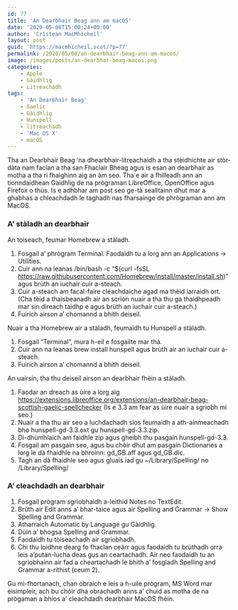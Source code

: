 ```yaml
---
id: 77
title: 'An Dearbhair Beag ann am macOS'
date: '2020-05-08T15:00:24+00:00'
author: 'Crìstean MacMhìcheil'
layout: post
guid: 'https://macmhicheil.scot/?p=77'
permalink: /2020/05/08/an-dearbhair-beag-ann-am-macos/
image: /images/posts/an-dearbhar-beag-macos.png
categories:
    - Apple
    - Gàidhlig
    - Litreachadh
tags:
    - 'An Dearbhair Beag'
    - Gaelic
    - Gàidhlig
    - Hunspell
    - litreachadh
    - 'Mac OS X'
    - macOS
---
```


Tha an Dearbhair Beag ’na dhearbhair-litreachaidh a tha stèidhichte air stòr-dàta nam faclan a tha san Fhaclair Bheag agus is esan an dearbhair as motha a tha ri fhaighinn aig an àm seo. Tha e air a fhilleadh ann an tionndaidhean Gàidhlig de na prògraman LibreOffice, OpenOffice agus Firefox o thùs. Is e adhbhar am post seo ge-tà sealltainn dhut mar a ghabhas a chleachdadh le taghadh nas fharsainge de phrògraman ann am MacOS.

### A’ stàladh an dearbhair

An toiseach, feumar Homebrew a stàladh.

1. Fosgail a’ phrògram Terminal. Faodaidh tu a lorg ann an Applications -&gt; Utilities.
2. Cuir ann na leanas /bin/bash -c “$(curl -fsSL <https://raw.githubusercontent.com/Homebrew/install/master/install.sh>)” agus brùth an iuchair cuir a-steach.
3. Cuir a-steach am facal-faire cleachdaiche agad ma thèid iarraidh ort. (Cha tèid a thaisbeanadh air an scrìon nuair a tha thu ga thaidhpeadh mar sin dìreach taidhp e agus brùth an iuchair cuir a-steach.)
4. Fuirich airson a’ chomannd a bhith deiseil.

Nuair a tha Homebrew air a stàladh, feumaidh tu Hunspell a stàladh.

1. Fosgail “Terminal”, mura h-eil e fosgailte mar thà.
2. Cuir ann na leanas brew install hunspell agus brùth air an iuchair cuir a-steach.
3. Fuirich airson a’ chomannd a bhith deiseil.

An uairsin, tha thu deiseil airson an dearbhair fhèin a stàladh.

1. Faodar an dreach as ùire a lorg aig <https://extensions.libreoffice.org/extensions/an-dearbhair-beag-scottish-gaelic-spellchecker> (Is e 3.3 am fear as ùire nuair a sgrìobh mi seo.)
2. Nuair a tha thu air seo a luchdachadh sìos feumaidh a ath-ainmeachadh bho hunspell-gd-3.3.oxt gu hunspell-gd-3.3.zip.
3. Dì-dhùmhlaich am faidhle zip agus gheibh thu pasgain hunspell-gd-3.3.
4. Fosgail am pasgain seo, agus bu chòir dhut am pasgain Dictionaries a lorg le dà fhaidhle na bhroinn: gd\_GB.aff agus gd\_GB.dic.
5. Tagh an dà fhaidhle seo agus gluais iad gu ~/Library/Spelling/ no /Library/Spelling/

### A’ cleachdadh an dearbhair

1. Fosgail prògram sgrìobhaidh a-leithid Notes no TextEdit.
2. Brùth air Edit anns a’ bhar-taice agus air Spelling and Grammar -&gt; Show Spelling and Grammar.
3. Atharraich Automatic by Language gu Gàidhlig.
4. Dùin a’ bhogsa Spelling and Grammar.
5. Faodaidh tu tòiseachadh air sgrìobhadh.
6. Chi thu loidhne dearg fo fhaclan ceàrr agus faodaidh tu brùthadh orra leis a’putan-lucha deas gus an ceartachadh. Air neo faodaidh tu an sgrìobhainn air fad a cheartachadh le bhith a’ fosgladh Spelling and Grammar a-rithist (ceum 2).

Gu mì-fhortanach, chan obraich e leis a h-uile prògram, MS Word mar eisimpleir, ach bu chòir dha obrachadh anns a’ chuid as motha de na prògaman a bhios a’ cleachdadh dearbhair MacOS fhèin.
